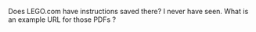 Does LEGO.com have instructions saved there? I never have seen. What is an example URL for those PDFs ?

